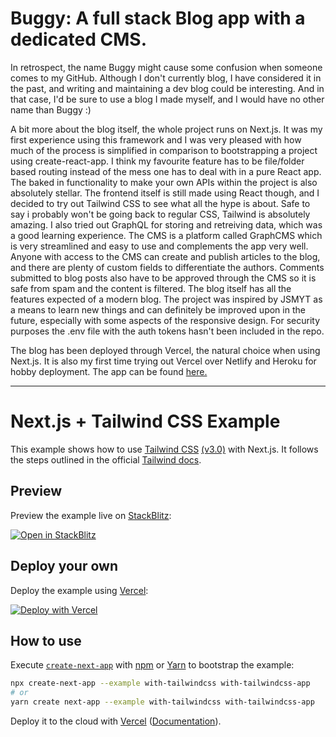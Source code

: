 # Buggy: A full stack Blog app with a dedicated CMS.

In retrospect, the name Buggy might cause some confusion when someone comes to my GitHub. Although I don't currently blog, I have considered it in the past, and writing and maintaining a dev blog could be interesting. And in that case, I'd be sure to use a blog I made myself, and I would have no other name than Buggy :)

A bit more about the blog itself, the whole project runs on Next.js. It was my first experience using this framework and I was very pleased with how much of the process is simplified in comparison to bootstrapping a project using create-react-app. I think my favourite feature has to be file/folder based routing instead of the mess one has to deal with in a pure React app. The baked in functionality to make your own APIs within the project is also absolutely stellar. The frontend itself is still made using React though, and I decided to try out Tailwind CSS to see what all the hype is about. Safe to say i probably won't be going back to regular CSS, Tailwind is absolutely amazing. I also tried out GraphQL for storing and retreiving data, which was a good learning experience. The CMS is a platform called GraphCMS which is very streamlined and easy to use and complements the app very well. Anyone with access to the CMS can create and publish articles to the blog, and there are plenty of custom fields to differentiate the authors. Comments submitted to blog posts also have to be approved through the CMS so it is safe from spam and the content is filtered. The blog itself has all the features expected of a modern blog. The project was inspired by JSMYT as a means to learn new things and can definitely be improved upon in the future, especially with some aspects of the responsive design. For security purposes the .env file with the auth tokens hasn't been included in the repo.

The blog has been deployed through Vercel, the natural choice when using Next.js. It is also my first time trying out Vercel over Netlify and Heroku for hobby deployment. The app can be found <a href="https://buggy-topaz.vercel.app/">here.</a>

------

# Next.js + Tailwind CSS Example

This example shows how to use [Tailwind CSS](https://tailwindcss.com/) [(v3.0)](https://tailwindcss.com/blog/tailwindcss-v3) with Next.js. It follows the steps outlined in the official [Tailwind docs](https://tailwindcss.com/docs/guides/nextjs).

## Preview

Preview the example live on [StackBlitz](http://stackblitz.com/):

[![Open in StackBlitz](https://developer.stackblitz.com/img/open_in_stackblitz.svg)](https://stackblitz.com/github/vercel/next.js/tree/canary/examples/with-tailwindcss)

## Deploy your own

Deploy the example using [Vercel](https://vercel.com?utm_source=github&utm_medium=readme&utm_campaign=next-example):

[![Deploy with Vercel](https://vercel.com/button)](https://vercel.com/new/git/external?repository-url=https://github.com/vercel/next.js/tree/canary/examples/with-tailwindcss&project-name=with-tailwindcss&repository-name=with-tailwindcss)

## How to use

Execute [`create-next-app`](https://github.com/vercel/next.js/tree/canary/packages/create-next-app) with [npm](https://docs.npmjs.com/cli/init) or [Yarn](https://yarnpkg.com/lang/en/docs/cli/create/) to bootstrap the example:

```bash
npx create-next-app --example with-tailwindcss with-tailwindcss-app
# or
yarn create next-app --example with-tailwindcss with-tailwindcss-app
```

Deploy it to the cloud with [Vercel](https://vercel.com/new?utm_source=github&utm_medium=readme&utm_campaign=next-example) ([Documentation](https://nextjs.org/docs/deployment)).

